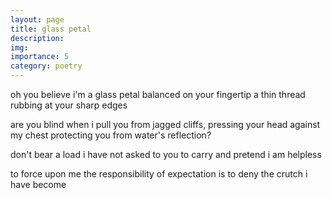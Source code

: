 ```yaml
---
layout: page
title: glass petal
description: 
img:
importance: 5
category: poetry
---
```


oh
you believe i'm a glass petal
balanced on your fingertip
a thin thread rubbing
at your sharp edges

are you blind when
i pull you from jagged cliffs,
pressing your head
against my chest
protecting you
from water's reflection?

don't bear a load
i have not asked to
you to carry
and pretend i am
helpless

to force upon me the
responsibility of expectation
is to deny the crutch
i have become